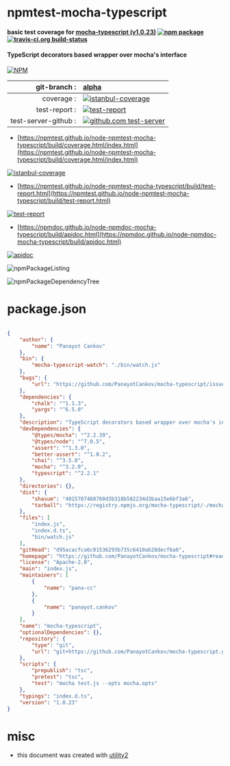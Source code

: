 # npmtest-mocha-typescript

#### basic test coverage for  [mocha-typescript (v1.0.23)](https://github.com/PanayotCankov/mocha-typescript#readme)  [![npm package](https://img.shields.io/npm/v/npmtest-mocha-typescript.svg?style=flat-square)](https://www.npmjs.org/package/npmtest-mocha-typescript) [![travis-ci.org build-status](https://api.travis-ci.org/npmtest/node-npmtest-mocha-typescript.svg)](https://travis-ci.org/npmtest/node-npmtest-mocha-typescript)

#### TypeScript decorators based wrapper over mocha's interface

[![NPM](https://nodei.co/npm/mocha-typescript.png?downloads=true&downloadRank=true&stars=true)](https://www.npmjs.com/package/mocha-typescript)

| git-branch : | [alpha](https://github.com/npmtest/node-npmtest-mocha-typescript/tree/alpha)|
|--:|:--|
| coverage : | [![istanbul-coverage](https://npmtest.github.io/node-npmtest-mocha-typescript/build/coverage.badge.svg)](https://npmtest.github.io/node-npmtest-mocha-typescript/build/coverage.html/index.html)|
| test-report : | [![test-report](https://npmtest.github.io/node-npmtest-mocha-typescript/build/test-report.badge.svg)](https://npmtest.github.io/node-npmtest-mocha-typescript/build/test-report.html)|
| test-server-github : | [![github.com test-server](https://npmtest.github.io/node-npmtest-mocha-typescript/GitHub-Mark-32px.png)](https://npmtest.github.io/node-npmtest-mocha-typescript/build/app/index.html) | | build-artifacts : | [![build-artifacts](https://npmtest.github.io/node-npmtest-mocha-typescript/glyphicons_144_folder_open.png)](https://github.com/npmtest/node-npmtest-mocha-typescript/tree/gh-pages/build)|

- [https://npmtest.github.io/node-npmtest-mocha-typescript/build/coverage.html/index.html](https://npmtest.github.io/node-npmtest-mocha-typescript/build/coverage.html/index.html)

[![istanbul-coverage](https://npmtest.github.io/node-npmtest-mocha-typescript/build/screenCapture.buildCi.browser.%252Ftmp%252Fbuild%252Fcoverage.lib.html.png)](https://npmtest.github.io/node-npmtest-mocha-typescript/build/coverage.html/index.html)

- [https://npmtest.github.io/node-npmtest-mocha-typescript/build/test-report.html](https://npmtest.github.io/node-npmtest-mocha-typescript/build/test-report.html)

[![test-report](https://npmtest.github.io/node-npmtest-mocha-typescript/build/screenCapture.buildCi.browser.%252Ftmp%252Fbuild%252Ftest-report.html.png)](https://npmtest.github.io/node-npmtest-mocha-typescript/build/test-report.html)

- [https://npmdoc.github.io/node-npmdoc-mocha-typescript/build/apidoc.html](https://npmdoc.github.io/node-npmdoc-mocha-typescript/build/apidoc.html)

[![apidoc](https://npmdoc.github.io/node-npmdoc-mocha-typescript/build/screenCapture.buildCi.browser.%252Ftmp%252Fbuild%252Fapidoc.html.png)](https://npmdoc.github.io/node-npmdoc-mocha-typescript/build/apidoc.html)

![npmPackageListing](https://npmtest.github.io/node-npmtest-mocha-typescript/build/screenCapture.npmPackageListing.svg)

![npmPackageDependencyTree](https://npmtest.github.io/node-npmtest-mocha-typescript/build/screenCapture.npmPackageDependencyTree.svg)



# package.json

```json

{
    "author": {
        "name": "Panayot Cankov"
    },
    "bin": {
        "mocha-typescript-watch": "./bin/watch.js"
    },
    "bugs": {
        "url": "https://github.com/PanayotCankov/mocha-typescript/issues"
    },
    "dependencies": {
        "chalk": "^1.1.3",
        "yargs": "^6.5.0"
    },
    "description": "TypeScript decorators based wrapper over mocha's interface",
    "devDependencies": {
        "@types/mocha": "^2.2.39",
        "@types/node": "^7.0.5",
        "assert": "^1.3.0",
        "better-assert": "^1.0.2",
        "chai": "^3.5.0",
        "mocha": "^3.2.0",
        "typescript": "^2.2.1"
    },
    "directories": {},
    "dist": {
        "shasum": "4015787460760d3b318b582234d3baa15e6bf3a6",
        "tarball": "https://registry.npmjs.org/mocha-typescript/-/mocha-typescript-1.0.23.tgz"
    },
    "files": [
        "index.js",
        "index.d.ts",
        "bin/watch.js"
    ],
    "gitHead": "d95acacfca6c01536293b735c6410ab28decf6a6",
    "homepage": "https://github.com/PanayotCankov/mocha-typescript#readme",
    "license": "Apache-2.0",
    "main": "index.js",
    "maintainers": [
        {
            "name": "pana-cc"
        },
        {
            "name": "panayot.cankov"
        }
    ],
    "name": "mocha-typescript",
    "optionalDependencies": {},
    "repository": {
        "type": "git",
        "url": "git+https://github.com/PanayotCankov/mocha-typescript.git"
    },
    "scripts": {
        "prepublish": "tsc",
        "pretest": "tsc",
        "test": "mocha test.js --opts mocha.opts"
    },
    "typings": "index.d.ts",
    "version": "1.0.23"
}
```



# misc
- this document was created with [utility2](https://github.com/kaizhu256/node-utility2)
